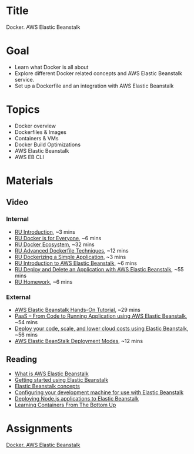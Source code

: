 # Title
Docker. AWS Elastic Beanstalk

# Goal
- Learn what Docker is all about
- Explore different Docker related concepts and AWS Elastic Beanstalk service.
- Set up a Dockerfile and an integration with AWS Elastic Beanstalk

# Topics
- Docker overview
- Dockerfiles & Images
- Containers & VMs
- Docker Build Optimizations
- AWS Elastic Beanstalk
- AWS EB CLI

# Materials

## Video
### Internal
- [RU Introduction](https://videoportal.epam.com/playlist/OJM9DLJn/play/e73KGg7A), ~3 mins
- [RU Docker is for Everyone](https://videoportal.epam.com/playlist/OJM9DLJn/play/GYllGnYW), ~6 mins
- [RU Docker Ecosystem](https://videoportal.epam.com/playlist/OJM9DLJn/play/jaNq6j76), ~32 mins
- [RU Advanced Dockerfile Techniques](https://videoportal.epam.com/playlist/OJM9DLJn/play/OJMqgBJn), ~12 mins
- [RU Dockerizing a Simple Application](https://videoportal.epam.com/playlist/OJM9DLJn/play/rJde617Q), ~3 mins
- [RU Introduction to AWS Elastic Beanstalk](https://videoportal.epam.com/playlist/OJM9DLJn/play/lay0267j), ~6 mins
- [RU Deploy and Delete an Application with AWS Elastic Beanstalk](https://videoportal.epam.com/playlist/OJM9DLJn/play/V7gK8D70), ~55 mins
- [RU Homework](https://videoportal.epam.com/playlist/OJM9DLJn/play/y76xGVY8), ~6 mins
### External
- [AWS Elastic Beanstalk Hands-On Tutorial](https://www.youtube.com/watch?v=jnMUp2c9AzA), ~29 mins
- [PaaS – From Code to Running Application using AWS Elastic Beanstalk](https://www.youtube.com/watch?v=lmT7QI8IIiM), ~54 mins
- [Deploy your code, scale, and lower cloud costs using Elastic Beanstalk](https://www.youtube.com/watch?v=o4clRJuH9xU), ~56 mins
- [AWS Elastic BeanStalk Deployment Modes](https://www.youtube.com/watch?v=yjHmzo91Rek), ~12 mins

## Reading
- [What is AWS Elastic Beanstalk](https://docs.aws.amazon.com/elasticbeanstalk/latest/dg/Welcome.html)
- [Getting started using Elastic Beanstalk](https://docs.aws.amazon.com/elasticbeanstalk/latest/dg/GettingStarted.html)
- [Elastic Beanstalk concepts](https://docs.aws.amazon.com/elasticbeanstalk/latest/dg/concepts.html)
- [Configuring your development machine for use with Elastic Beanstalk](https://docs.aws.amazon.com/elasticbeanstalk/latest/dg/chapter-devenv.html)
- [Deploying Node.js applications to Elastic Beanstalk](https://docs.aws.amazon.com/elasticbeanstalk/latest/dg/create_deploy_nodejs.html)
- [Learning Containers From The Bottom Up](https://iximiuz.com/en/posts/container-learning-path/)

# Assignments
[Docker. AWS Elastic Beanstalk](./task.md)
